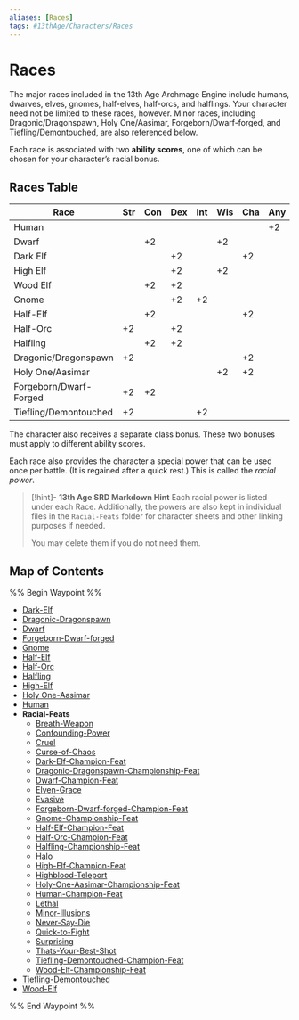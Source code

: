 ```yaml
---
aliases: [Races]
tags: #13thAge/Characters/Races
---
```


# Races

The major races included in the 13th Age Archmage Engine include humans, dwarves, elves, gnomes, half-elves, half-orcs, and halflings. Your character need not be limited to these races, however. Minor races, including Dragonic/Dragonspawn, Holy One/Aasimar, Forgeborn/Dwarf-forged, and Tiefling/Demontouched, are also referenced below.

Each race is associated with two **ability scores**, one of which can be chosen for your character’s racial bonus.

## Races Table

| **Race**               | **Str** | **Con** | **Dex** | **Int** | **Wis** | **Cha** | **Any** |
|------------------------|---------|---------|---------|---------|---------|---------|---------|
| Human                  |         |         |         |         |         |         | +2      |
| Dwarf                  |         | +2      |         |         | +2      |         |         |
| Dark Elf               |         |         | +2      |         |         | +2      |         |
| High Elf               |         |         | +2      |         | +2      |         |         |
| Wood Elf               |         | +2      | +2      |         |         |         |         |
| Gnome                  |         |         | +2      | +2      |         |         |         |
| Half-Elf               |         | +2      |         |         |         | +2      |         |
| Half-Orc               | +2      |         | +2      |         |         |         |         |
| Halfling               |         | +2      | +2      |         |         |         |         |
| Dragonic\/Dragonspawn  | +2      |         |         |         |         | +2      |         |
| Holy One\/Aasimar      |         |         |         |         | +2      | +2      |         |
| Forgeborn/Dwarf-Forged | +2      | +2      |         |         |         |         |         |
| Tiefling/Demontouched  | +2      |         |         | +2      |         |         |         |

The character also receives a separate class bonus. These two bonuses must apply to different ability scores.

Each race also provides the character a special power that can be used once per battle. (It is regained after a quick rest.) This is called the _racial power_.

> [!hint]- **13th Age SRD Markdown Hint**
> Each racial power is listed under each Race. Additionally, the powers are also kept in individual files in the `Racial-Feats` folder for character sheets and other linking purposes if needed.
>
> You may delete them if you do not need them.

## Map of Contents

%% Begin Waypoint %%
- [Dark-Elf](Dark-Elf.md)
- [Dragonic-Dragonspawn](Dragonic-Dragonspawn.md)
- [Dwarf](Dwarf.md)
- [Forgeborn-Dwarf-forged](Forgeborn-Dwarf-forged.md)
- [Gnome](Gnome.md)
- [Half-Elf](Half-Elf.md)
- [Half-Orc](../Monsters/Monster-Reference/Half-Orc.md)
- [Halfling](Halfling.md)
- [High-Elf](High-Elf.md)
- [Holy One-Aasimar](Holy%20One-Aasimar.md)
- [Human](Human.md)
- **Racial-Feats**
	- [Breath-Weapon](Racial-Feats/Breath-Weapon.md)
	- [Confounding-Power](Racial-Feats/Confounding-Power.md)
	- [Cruel](Racial-Feats/Cruel.md)
	- [Curse-of-Chaos](Racial-Feats/Curse-of-Chaos.md)
	- [Dark-Elf-Champion-Feat](Racial-Feats/Dark-Elf-Champion-Feat.md)
	- [Dragonic-Dragonspawn-Championship-Feat](Racial-Feats/Dragonic-Dragonspawn-Championship-Feat.md)
	- [Dwarf-Champion-Feat](Racial-Feats/Dwarf-Champion-Feat.md)
	- [Elven-Grace](Racial-Feats/Elven-Grace.md)
	- [Evasive](Racial-Feats/Evasive.md)
	- [Forgeborn-Dwarf-forged-Champion-Feat](Racial-Feats/Forgeborn-Dwarf-forged-Champion-Feat.md)
	- [Gnome-Championship-Feat](Racial-Feats/Gnome-Championship-Feat.md)
	- [Half-Elf-Champion-Feat](Racial-Feats/Half-Elf-Champion-Feat.md)
	- [Half-Orc-Champion-Feat](Racial-Feats/Half-Orc-Champion-Feat.md)
	- [Halfling-Championship-Feat](Racial-Feats/Halfling-Championship-Feat.md)
	- [Halo](Racial-Feats/Halo.md)
	- [High-Elf-Champion-Feat](Racial-Feats/High-Elf-Champion-Feat.md)
	- [Highblood-Teleport](Racial-Feats/Highblood-Teleport.md)
	- [Holy-One-Aasimar-Championship-Feat](Racial-Feats/Holy-One-Aasimar-Championship-Feat.md)
	- [Human-Champion-Feat](Racial-Feats/Human-Champion-Feat.md)
	- [Lethal](Racial-Feats/Lethal.md)
	- [Minor-Illusions](Racial-Feats/Minor-Illusions.md)
	- [Never-Say-Die](Racial-Feats/Never-Say-Die.md)
	- [Quick-to-Fight](Racial-Feats/Quick-to-Fight.md)
	- [Surprising](Racial-Feats/Surprising.md)
	- [Thats-Your-Best-Shot](Racial-Feats/Thats-Your-Best-Shot.md)
	- [Tiefling-Demontouched-Champion-Feat](Racial-Feats/Tiefling-Demontouched-Champion-Feat.md)
	- [Wood-Elf-Championship-Feat](Racial-Feats/Wood-Elf-Championship-Feat.md)
- [Tiefling-Demontouched](Tiefling-Demontouched.md)
- [Wood-Elf](Wood-Elf.md)

%% End Waypoint %%
